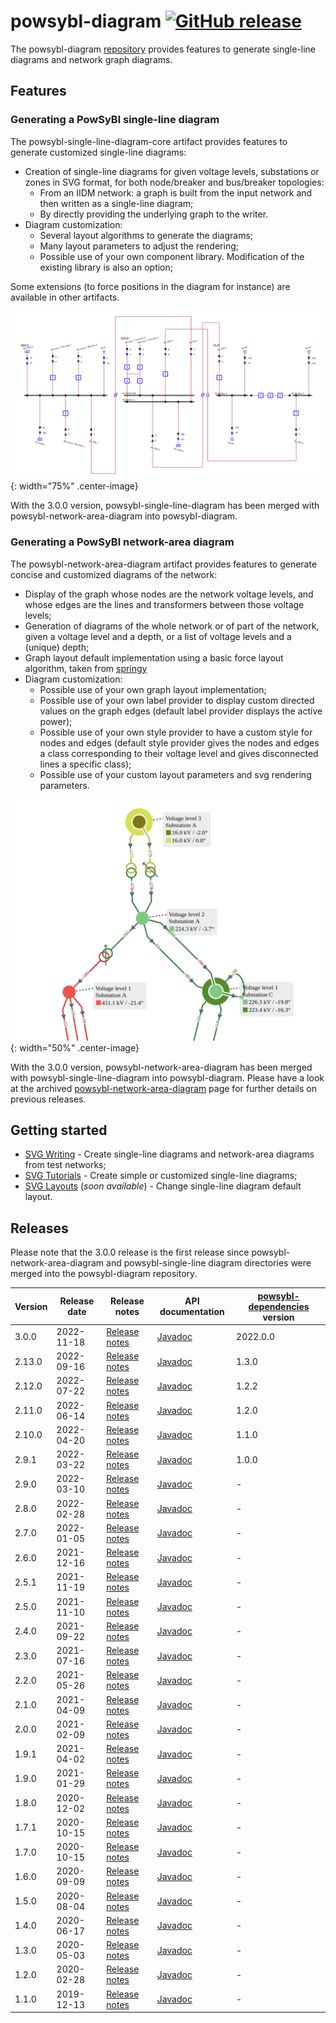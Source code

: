 # powsybl-diagram [![GitHub release](https://img.shields.io/github/release/powsybl/powsybl-diagram.svg?sort=semver)](https://github.com/powsybl/powsybl-diagram/releases/)
The powsybl-diagram [repository](https://github.com/powsybl/powsybl-diagram) provides features to generate single-line diagrams and network graph diagrams.

## Features

### Generating a PowSyBl single-line diagram
The powsybl-single-line-diagram-core artifact provides features to generate customized single-line diagrams:
- Creation of single-line diagrams for given voltage levels, substations or zones in SVG format, for both node/breaker and bus/breaker topologies:
  - From an IIDM network: a graph is built from the input network and then written as a single-line diagram;
  - By directly providing the underlying graph to the writer.
- Diagram customization:
    - Several layout algorithms to generate the diagrams;
    - Many layout parameters to adjust the rendering;
    - Possible use of your own component library. Modification of the existing library is also an option;

Some extensions (to force positions in the diagram for instance) are available in other artifacts.

![sld-example](./img/powsybl-single-line-diagram/diagram-example.svg){: width="75%" .center-image}

With the 3.0.0 version, powsybl-single-line-diagram has been merged with powsybl-network-area-diagram into powsybl-diagram.


### Generating a PowSyBl network-area diagram
The powsybl-network-area-diagram artifact provides features to generate concise and customized diagrams of the network:
- Display of the graph whose nodes are the network voltage levels, and whose edges are the lines and transformers between those voltage levels;
- Generation of diagrams of the whole network or of part of the network, given a voltage level and a depth, or a list of voltage levels and a (unique) depth;
- Graph layout default implementation using a basic force layout algorithm, taken from [springy](https://github.com/dhotson/springy)
- Diagram customization:
    - Possible use of your own graph layout implementation;
    - Possible use of your own label provider to display custom directed values on the graph edges (default label provider displays the active power);
    - Possible use of your own style provider to have a custom style for nodes and edges (default style provider gives the nodes and edges a class corresponding to their voltage level and gives disconnected lines a specific class);
    - Possible use of your custom layout parameters and svg rendering parameters.

![nad-example](./img/powsybl-network-area-diagram/diagram-example.png){: width="50%" .center-image}

With the 3.0.0 version, powsybl-network-area-diagram has been merged with powsybl-single-line-diagram into powsybl-diagram.
Please have a look at the archived [powsybl-network-area-diagram](powsybl-network-area-diagram.md) page for further details on previous releases.


## Getting started

- [SVG Writing](../api_guide/svg-writing.md) - Create single-line diagrams and network-area diagrams from test networks;
- [SVG Tutorials](../tutorials/index.md) - Create simple or customized single-line diagrams;
- [SVG Layouts]() (*soon available*) - Change single-line diagram default layout.

## Releases

Please note that the 3.0.0 release is the first release since powsybl-network-area-diagram and powsybl-single-line diagram directories were merged into the powsybl-diagram repository.

| Version | Release date | Release notes                                                                                | API documentation                                                                           | [powsybl-dependencies](https://github.com/powsybl/powsybl-dependencies) version |
|---------|--------------|----------------------------------------------------------------------------------------------|---------------------------------------------------------------------------------------------|---------------------------------------------------------------------------------|
| 3.0.0   | 2022-11-18   | [Release notes](https://github.com/powsybl/powsybl-diagram/releases/tag/v3.0.0)              | [Javadoc](https://javadoc.io/doc/com.powsybl/powsybl-diagram/3.0.0/index.html)              | 2022.0.0                                                                        |
| 2.13.0  | 2022-09-16   | [Release notes](https://github.com/powsybl/powsybl-single-line-diagram/releases/tag/v2.13.0) | [Javadoc](https://javadoc.io/doc/com.powsybl/powsybl-single-line-diagram/2.13.0/index.html) | 1.3.0                                                                           |
| 2.12.0  | 2022-07-22   | [Release notes](https://github.com/powsybl/powsybl-single-line-diagram/releases/tag/v2.12.0) | [Javadoc](https://javadoc.io/doc/com.powsybl/powsybl-single-line-diagram/2.12.0/index.html) | 1.2.2                                                                           |
| 2.11.0  | 2022-06-14   | [Release notes](https://github.com/powsybl/powsybl-single-line-diagram/releases/tag/v2.11.0) | [Javadoc](https://javadoc.io/doc/com.powsybl/powsybl-single-line-diagram/2.11.0/index.html) | 1.2.0                                                                           |
| 2.10.0  | 2022-04-20   | [Release notes](https://github.com/powsybl/powsybl-single-line-diagram/releases/tag/v2.10.0) | [Javadoc](https://javadoc.io/doc/com.powsybl/powsybl-single-line-diagram/2.10.0/index.html) | 1.1.0                                                                           |
| 2.9.1   | 2022-03-22   | [Release notes](https://github.com/powsybl/powsybl-single-line-diagram/releases/tag/v2.9.1)  | [Javadoc](https://javadoc.io/doc/com.powsybl/powsybl-single-line-diagram/2.9.1/index.html)  | 1.0.0                                                                           |
| 2.9.0   | 2022-03-10   | [Release notes](https://github.com/powsybl/powsybl-single-line-diagram/releases/tag/v2.9.0)  | [Javadoc](https://javadoc.io/doc/com.powsybl/powsybl-single-line-diagram/2.9.0/index.html)  | -                                                                               |
| 2.8.0   | 2022-02-28   | [Release notes](https://github.com/powsybl/powsybl-single-line-diagram/releases/tag/v2.8.0)  | [Javadoc](https://javadoc.io/doc/com.powsybl/powsybl-single-line-diagram/2.8.0/index.html)  | -                                                                               |
| 2.7.0   | 2022-01-05   | [Release notes](https://github.com/powsybl/powsybl-single-line-diagram/releases/tag/v2.7.0)  | [Javadoc](https://javadoc.io/doc/com.powsybl/powsybl-single-line-diagram/2.7.0/index.html)  | -                                                                               |
| 2.6.0   | 2021-12-16   | [Release notes](https://github.com/powsybl/powsybl-single-line-diagram/releases/tag/v2.6.0)  | [Javadoc](https://javadoc.io/doc/com.powsybl/powsybl-single-line-diagram/2.6.0/index.html)  | -                                                                               |
| 2.5.1   | 2021-11-19   | [Release notes](https://github.com/powsybl/powsybl-single-line-diagram/releases/tag/v2.5.1)  | [Javadoc](https://javadoc.io/doc/com.powsybl/powsybl-single-line-diagram/2.5.1/index.html)  | -                                                                               |
| 2.5.0   | 2021-11-10   | [Release notes](https://github.com/powsybl/powsybl-single-line-diagram/releases/tag/v2.5.0)  | [Javadoc](https://javadoc.io/doc/com.powsybl/powsybl-single-line-diagram/2.5.0/index.html)  | -                                                                               |
| 2.4.0   | 2021-09-22   | [Release notes](https://github.com/powsybl/powsybl-single-line-diagram/releases/tag/v2.4.0)  | [Javadoc](https://javadoc.io/doc/com.powsybl/powsybl-single-line-diagram/2.4.0/index.html)  | -                                                                               |
| 2.3.0   | 2021-07-16   | [Release notes](https://github.com/powsybl/powsybl-single-line-diagram/releases/tag/v2.3.0)  | [Javadoc](https://javadoc.io/doc/com.powsybl/powsybl-single-line-diagram/2.3.0/index.html)  | -                                                                               |
| 2.2.0   | 2021-05-26   | [Release notes](https://github.com/powsybl/powsybl-single-line-diagram/releases/tag/v2.2.0)  | [Javadoc](https://javadoc.io/doc/com.powsybl/powsybl-single-line-diagram/2.2.0/index.html)  | -                                                                               |
| 2.1.0   | 2021-04-09   | [Release notes](https://github.com/powsybl/powsybl-single-line-diagram/releases/tag/v2.1.0)  | [Javadoc](https://javadoc.io/doc/com.powsybl/powsybl-single-line-diagram/2.1.0/index.html)  | -                                                                               |
| 2.0.0   | 2021-02-09   | [Release notes](https://github.com/powsybl/powsybl-single-line-diagram/releases/tag/v2.0.0)  | [Javadoc](https://javadoc.io/doc/com.powsybl/powsybl-single-line-diagram/2.0.0/index.html)  | -                                                                               |
| 1.9.1   | 2021-04-02   | [Release notes](https://github.com/powsybl/powsybl-single-line-diagram/releases/tag/v1.9.1)  | [Javadoc](https://javadoc.io/doc/com.powsybl/powsybl-single-line-diagram/1.9.1/index.html)  | -                                                                               |
| 1.9.0   | 2021-01-29   | [Release notes](https://github.com/powsybl/powsybl-single-line-diagram/releases/tag/v1.9.0)  | [Javadoc](https://javadoc.io/doc/com.powsybl/powsybl-single-line-diagram/1.9.0/index.html)  | -                                                                               |
| 1.8.0   | 2020-12-02   | [Release notes](https://github.com/powsybl/powsybl-single-line-diagram/releases/tag/v1.8.0)  | [Javadoc](https://javadoc.io/doc/com.powsybl/powsybl-single-line-diagram/1.8.0/index.html)  | -                                                                               |
| 1.7.1   | 2020-10-15   | [Release notes](https://github.com/powsybl/powsybl-single-line-diagram/releases/tag/v1.7.1)  | [Javadoc](https://javadoc.io/doc/com.powsybl/powsybl-single-line-diagram/1.7.1/index.html)  | -                                                                               |
| 1.7.0   | 2020-10-15   | [Release notes](https://github.com/powsybl/powsybl-single-line-diagram/releases/tag/v1.7.0)  | [Javadoc](https://javadoc.io/doc/com.powsybl/powsybl-single-line-diagram/1.7.0/index.html)  | -                                                                               |
| 1.6.0   | 2020-09-09   | [Release notes](https://github.com/powsybl/powsybl-single-line-diagram/releases/tag/v1.6.0)  | [Javadoc](https://javadoc.io/doc/com.powsybl/powsybl-single-line-diagram/1.6.0/index.html)  | -                                                                               |
| 1.5.0   | 2020-08-04   | [Release notes](https://github.com/powsybl/powsybl-single-line-diagram/releases/tag/v1.5.0)  | [Javadoc](https://javadoc.io/doc/com.powsybl/powsybl-single-line-diagram/1.5.0/index.html)  | -                                                                               |
| 1.4.0   | 2020-06-17   | [Release notes](https://github.com/powsybl/powsybl-single-line-diagram/releases/tag/v1.4.0)  | [Javadoc](https://javadoc.io/doc/com.powsybl/powsybl-single-line-diagram/1.4.0/index.html)  | -                                                                               |
| 1.3.0   | 2020-05-03   | [Release notes](https://github.com/powsybl/powsybl-single-line-diagram/releases/tag/v1.3.0)  | [Javadoc](https://javadoc.io/doc/com.powsybl/powsybl-single-line-diagram/1.3.0/index.html)  | -                                                                               |
| 1.2.0   | 2020-02-28   | [Release notes](https://github.com/powsybl/powsybl-single-line-diagram/releases/tag/v1.2.0)  | [Javadoc](https://javadoc.io/doc/com.powsybl/powsybl-single-line-diagram/1.2.0/index.html)  | -                                                                               |
| 1.1.0   | 2019-12-13   | [Release notes](https://github.com/powsybl/powsybl-single-line-diagram/releases/tag/v1.1.0)  | [Javadoc](https://javadoc.io/doc/com.powsybl/powsybl-single-line-diagram/1.1.0/index.html)  | -                                                                               |